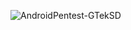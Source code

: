 ![AndroidPentest-GTekSD](https://github.com/user-attachments/assets/ac3c346f-749a-44b7-857e-75f75a4ac7cd)
